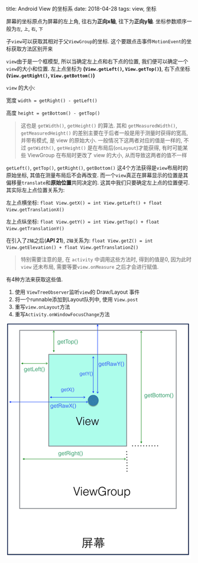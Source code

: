 title: Android View 的坐标系
date: 2018-04-28
tags: view, 坐标



屏幕的坐标原点为屏幕的左上角, 往右为**正向x轴**, 往下为**正向y轴**. 坐标参数顺序一般为`左`, `上`, `右`, `下`

子`view`可以获取其相对于父`ViewGroup`的坐标.  这个要跟点击事件`MotionEvent`的坐标获取方法区别开来

`view`由于是一个框模型, 所以当确定左上点和右下点的位置, 我们便可以确定一个`view`的大小和位置.
左上点坐标为 **(`View.getLeft()`, `View.getTop()`)**, 右下点坐标 **(`View.getRight()`, `View.getBottom()`)**

`view` 的大小: 

宽度 `width = getRight() - getLeft()` 

高度 `height = getBottom() - getTop()`

> 这也是 `getWidth()`, `getHeight()` 的算法. 其和 `getMeasuredWidth()`, `getMeasuredHeight()` 的差别主要在于后者一般是用于测量时获得的宽高, 并带有模式, 是 view 的原始大小. 一般情况下这两者对应的值是一样的, 不过 `getWidth()`, `getHeight()` 是在布局后(`onLayout`)才能获得, 有时可能某些 ViewGroup 在布局时更改了 view 的大小, 从而导致这两者的值不一样

`getLeft()`, `getTop()`, `getRight()`, `getBottom()` 这4个方法获得是`view`布局时的原始坐标, 其值在测量布局后不会再改变. 而一个`view`真正在屏幕显示的位置是其偏移量`translate`和**原始位置**共同决定的. 这其中我们只要确定左上点的位置便可. 其实际左上点位置关系为:

左上点横坐标: `float View.getX() = int View.getLeft() + float View.getTranslationX()`


左上点纵坐标: `float View.getY() = int View.getTop() + float View.getTranslationY()`

在引入了`Z轴`之后(**API 21**), `Z轴`关系为: `float View.getZ() = int View.getElevation() + float View.getTranslationZ()`

>  特别需要注意的是, 在 `activity` 中调用这些方法时, 得到的值是0, 因为此时 `view` 还未布局, 需要等要`view.onMeasure` 之后才会进行赋值. 

有4种方法来获取这些值.

1. 使用 `ViewTreeObserver`监听`view`的 Draw/Layout 事件
2. 将一个runnable添加到Layout队列中, 使用 `View.post`
3. 重写`view.onLayout`方法
4. 重写`Activity.onWindowFocusChange`方法

![view坐标](../images/view坐标.png)